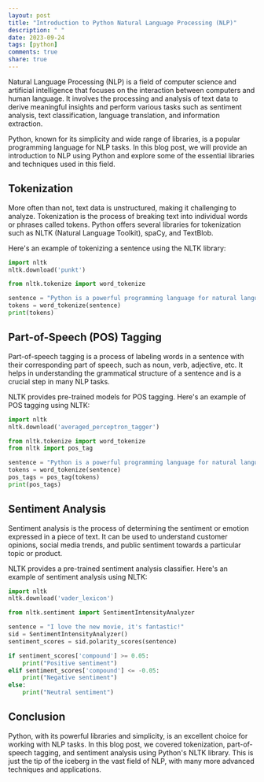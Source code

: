 ```yaml
---
layout: post
title: "Introduction to Python Natural Language Processing (NLP)"
description: " "
date: 2023-09-24
tags: [python]
comments: true
share: true
---
```


Natural Language Processing (NLP) is a field of computer science and artificial intelligence that focuses on the interaction between computers and human language. It involves the processing and analysis of text data to derive meaningful insights and perform various tasks such as sentiment analysis, text classification, language translation, and information extraction.

Python, known for its simplicity and wide range of libraries, is a popular programming language for NLP tasks. In this blog post, we will provide an introduction to NLP using Python and explore some of the essential libraries and techniques used in this field.

## Tokenization
More often than not, text data is unstructured, making it challenging to analyze. Tokenization is the process of breaking text into individual words or phrases called tokens. Python offers several libraries for tokenization such as NLTK (Natural Language Toolkit), spaCy, and TextBlob.

Here's an example of tokenizing a sentence using the NLTK library:

```python
import nltk
nltk.download('punkt')

from nltk.tokenize import word_tokenize

sentence = "Python is a powerful programming language for natural language processing."
tokens = word_tokenize(sentence)
print(tokens)
```

## Part-of-Speech (POS) Tagging
Part-of-speech tagging is a process of labeling words in a sentence with their corresponding part of speech, such as noun, verb, adjective, etc. It helps in understanding the grammatical structure of a sentence and is a crucial step in many NLP tasks.

NLTK provides pre-trained models for POS tagging. Here's an example of POS tagging using NLTK:

```python
import nltk
nltk.download('averaged_perceptron_tagger')

from nltk.tokenize import word_tokenize
from nltk import pos_tag

sentence = "Python is a powerful programming language for natural language processing."
tokens = word_tokenize(sentence)
pos_tags = pos_tag(tokens)
print(pos_tags)
```

## Sentiment Analysis
Sentiment analysis is the process of determining the sentiment or emotion expressed in a piece of text. It can be used to understand customer opinions, social media trends, and public sentiment towards a particular topic or product.

NLTK provides a pre-trained sentiment analysis classifier. Here's an example of sentiment analysis using NLTK:

```python
import nltk
nltk.download('vader_lexicon')

from nltk.sentiment import SentimentIntensityAnalyzer

sentence = "I love the new movie, it's fantastic!"
sid = SentimentIntensityAnalyzer()
sentiment_scores = sid.polarity_scores(sentence)

if sentiment_scores['compound'] >= 0.05:
    print("Positive sentiment")
elif sentiment_scores['compound'] <= -0.05:
    print("Negative sentiment")
else:
    print("Neutral sentiment")
```

## Conclusion
Python, with its powerful libraries and simplicity, is an excellent choice for working with NLP tasks. In this blog post, we covered tokenization, part-of-speech tagging, and sentiment analysis using Python's NLTK library. This is just the tip of the iceberg in the vast field of NLP, with many more advanced techniques and applications.